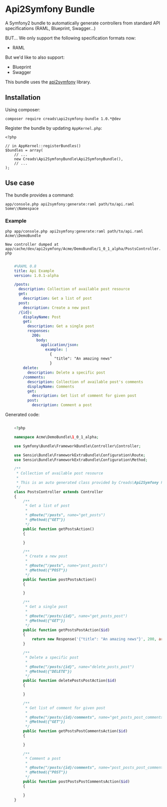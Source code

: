 # Api2Symfony Bundle

A Symfony2 bundle to automatically generate controllers from standard API specifications (RAML, Blueprint, Swagger...)

BUT... We only support the following specification formats now:

* RAML

But we'd like to also support:

* Blueprint
* Swagger

This bundle uses the [api2symfony](https://github.com/creads/api2symfony) library.

## Installation

Using composer:

`composer require creads\api2symfony-bundle 1.0.*@dev`

Register the bundle by updating `AppKernel.php`:

    <?php

	// in AppKernel::registerBundles()
	$bundles = array(
    	// ...
    	new Creads\Api2SymfonyBundle\Api2SymfonyBundle(),
    	// ...
	);

## Use case

The bundle provides a command:

`app/console.php api2symfony:generate:raml path/to/api.raml Some\\Namespace`

### Example

`php app/console.php api2symfony:generate:raml path/to/api.raml Acme\\DemoBundle`

`New controller dumped at app/cache/dev/api2symfony/Acme/DemoBundle/1_0_1_alpha/PostsController.php`

```yaml

	#%RAML 0.8
	title: Api Example
	version: 1.0.1-alpha

	/posts:
	  description: Collection of available post resource
	  get:
    	description: Get a list of post
	  post:
    	description: Create a new post
      /{id}:
        displayName: Post
        get:
          description: Get a single post
          responses:
            200:
              body:
                application/json:
                  example: |
                    {
                      "title": "An amazing news"
                    }
        delete:
          description: Delete a specific post
        /comments:
          description: Collection of available post's comments
          displayName: Comments
          get:
            description: Get list of comment for given post
          post:
            description: Comment a post
```

Generated code:

```php

	<?php

	namespace Acme\DemoBundle\1_0_1_alpha;

	use Symfony\Bundle\FrameworkBundle\Controller\Controller;

	use Sensio\Bundle\FrameworkExtraBundle\Configuration\Route;
	use Sensio\Bundle\FrameworkExtraBundle\Configuration\Method;

	/**
	 * Collection of available post resource
	 *
	 * This is an auto generated class provided by Creads\Api2Symfony PHP library.
	 */
	class PostsController extends Controller
	{
    	/**
	     * Get a list of post
    	 *
	     * @Route("/posts", name="get_posts")
    	 * @Method({"GET"})
	     */
    	public function getPostsAction()
	    {

    	}

	    /**
    	 * Create a new post
	     *
    	 * @Route("/posts", name="post_posts")
	     * @Method({"POST"})
    	 */
	    public function postPostsAction()
    	{

	    }

    	/**
	     * Get a single post
    	 *
	     * @Route("/posts/{id}", name="get_posts_post")
    	 * @Method({"GET"})
	     */
    	public function getPostsPostAction($id)
	    {
    	    return new Response('{"title": "An amazing news"}', 200, array('Content-Type' => 'application/json'));
	    }

	    /**
    	 * Delete a specific post
	     *
    	 * @Route("/posts/{id}", name="delete_posts_post")
	     * @Method({"DELETE"})
    	 */
	    public function deletePostsPostAction($id)
    	{

	    }

	    /**
    	 * Get list of comment for given post
	     *
    	 * @Route("/posts/{id}/comments", name="get_posts_post_comments")
	     * @Method({"GET"})
    	 */
    	public function getPostsPostCommentsAction($id)
	    {

    	}

	    /**
    	 * Comment a post
	     *
    	 * @Route("/posts/{id}/comments", name="post_posts_post_comments")
	     * @Method({"POST"})
    	 */
	    public function postPostsPostCommentsAction($id)
    	{

	    }
	}
```
